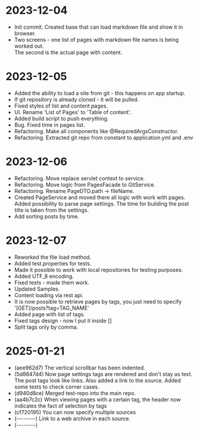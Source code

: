 # 2023-12-04
- Init commit. Created base that can load markdown file and show it in browser.
- Two screens - one list of pages with markdown file names is being worked out.  
The second is the actual page with content.

# 2023-12-05
- Added the ability to load a site from git - this happens on app startup. 
- If git repository is already cloned - it will be pulled.
- Fixed styles of list and content pages.
- UI. Rename 'List of Pages' to 'Table of content'.
- Added build script to push everything.
- Bug. Fixed time in pages list.
- Refactoring. Make all components like @RequiredArgsConstructor.
- Refactoring. Extracted git repo from constant to application.yml and .env

# 2023-12-06
- Refactoring. Move replace servlet context to service.
- Refactoring. Move logic from PagesFacade to GitService. 
- Refactoring. Rename PageDTO.path -> fileName.
- Created PageService and moved there all logic with work with pages. Added possibility to 
  parse page settings. The time for building the post title is taken from the settings. 
- Add sorting posts by time.

# 2023-12-07
- Reworked the file load method. 
- Added test.properties for tests. 
- Made it possible to work with local repositories for testing purposes. 
- Added UTF_8 encoding. 
- Fixed tests - made them work. 
- Updated Samples. 
- Content loading via rest api.
- It is now possible to retrieve pages by tags, you just need to specify 
  '[GET]/posts?tag=TAG_NAME'
- Added page with list of tags.
- Fixed tags design - now I put it inside []
- Split tags only by comma.

# 2025-01-21
- (aee962d7) The vertical scrollbar has been indented.
- (5d8647d4) Now page settings tags are rendered and don't stay as text.
  The post tags look like links. 
  Also added a link to the source. 
  Added some tests to check corner cases. 
- (d940d8ce) Merged test-repo into the main repo.
- (aa4b7c2c) When viewing pages with a certain tag, the header now indicates the fact of selection by tags
- (cf720195) You can now specify multiple sources
- (--------) Link to a web archive in each source.
- (--------) 